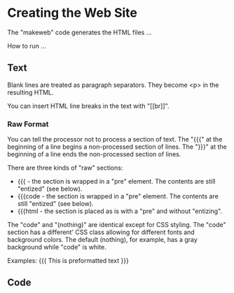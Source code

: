 Creating the Web Site
==================

The "makeweb" code generates the HTML files ...

How to run ...

## Text ##

Blank lines are treated as paragraph separators. They become &lt;p&gt; in the resulting HTML.

You can insert HTML line breaks in the text with "[[br]]".

### Raw Format ###

You can tell the processor not to process a section of text. The "{{{" at the 
beginning of a line begins a non-processed section of lines. The "}}}" at the
beginning of a line ends the non-processed section of lines.

There are three kinds of "raw" sections:
 - {{{ - the section is wrapped in a "pre" element. The contents are still "entized" (see below).
 - {{{code - the section is wrapped in a "pre" element. The contents are still "entized" (see below).
 - {{{html - the section is placed as is with a "pre" and without "entizing".

The "code" and "(nothing)" are identical except for CSS styling. The "code" section has a different'
CSS class allowing for different fonts and background colors. The default (nothing), for example,
has a gray background while "code" is white.

Examples:
{{{
This is
preformatted
text
}}}
    

    
    
    


## Code ##
